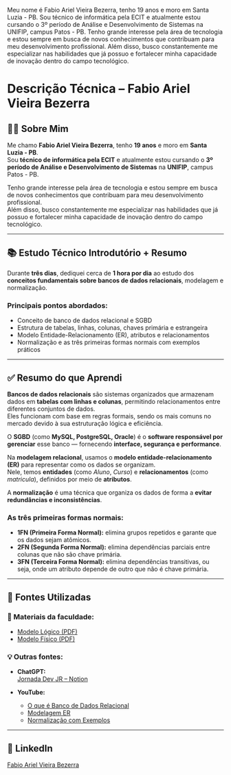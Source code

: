 
Meu nome é Fabio Ariel Vieira Bezerra, tenho 19 anos e moro em Santa Luzia - PB. Sou técnico de informática pela ECIT e atualmente estou cursando o 3º período de Análise e Desenvolvimento de Sistemas na UNIFIP, campus Patos - PB. Tenho grande interesse pela área de tecnologia e estou sempre em busca de novos conhecimentos que contribuam para meu desenvolvimento profissional. Além disso, busco constantemente me especializar nas habilidades que já possuo e fortalecer minha capacidade de inovação dentro do campo tecnológico.

# Descrição Técnica – Fabio Ariel Vieira Bezerra

## 👨‍💻 Sobre Mim

Me chamo **Fabio Ariel Vieira Bezerra**, tenho **19 anos** e moro em **Santa Luzia - PB**.  
Sou **técnico de informática pela ECIT** e atualmente estou cursando o **3º período de Análise e Desenvolvimento de Sistemas** na **UNIFIP**, campus Patos - PB.

Tenho grande interesse pela área de tecnologia e estou sempre em busca de novos conhecimentos que contribuam para meu desenvolvimento profissional.  
Além disso, busco constantemente me especializar nas habilidades que já possuo e fortalecer minha capacidade de inovação dentro do campo tecnológico.

---

## 📚 Estudo Técnico Introdutório + Resumo

Durante **três dias**, dediquei cerca de **1 hora por dia** ao estudo dos **conceitos fundamentais sobre bancos de dados relacionais**, modelagem e normalização.  

### Principais pontos abordados:
- Conceito de banco de dados relacional e SGBD
- Estrutura de tabelas, linhas, colunas, chaves primária e estrangeira
- Modelo Entidade-Relacionamento (ER), atributos e relacionamentos
- Normalização e as três primeiras formas normais com exemplos práticos

---

## ✅ Resumo do que Aprendi

**Bancos de dados relacionais** são sistemas organizados que armazenam dados em **tabelas com linhas e colunas**, permitindo relacionamentos entre diferentes conjuntos de dados.  
Eles funcionam com base em regras formais, sendo os mais comuns no mercado devido à sua estruturação lógica e eficiência.

O **SGBD** (como **MySQL, PostgreSQL, Oracle**) é o **software responsável por gerenciar** esse banco — fornecendo **interface, segurança e performance**.

Na **modelagem relacional**, usamos o **modelo entidade-relacionamento (ER)** para representar como os dados se organizam.  
Nele, temos **entidades** (como *Aluno*, *Curso*) e **relacionamentos** (como *matricula*), definidos por meio de **atributos**.

A **normalização** é uma técnica que organiza os dados de forma a **evitar redundâncias e inconsistências**.

### As três primeiras formas normais:
- **1FN (Primeira Forma Normal):** elimina grupos repetidos e garante que os dados sejam atômicos.
- **2FN (Segunda Forma Normal):** elimina dependências parciais entre colunas que não são chave primária.
- **3FN (Terceira Forma Normal):** elimina dependências transitivas, ou seja, onde um atributo depende de outro que não é chave primária.

---

## 🔗 Fontes Utilizadas

### 📘 Materiais da faculdade:
- [Modelo Lógico (PDF)](https://github.com/user-attachments/files/20735239/Modelo.Logico.pdf)
- [Modelo Físico (PDF)](https://github.com/user-attachments/files/20735240/Modelo.Fisico.pdf)

### 💡 Outras fontes:
- **ChatGPT:**  
  [Jornada Dev JR – Notion](https://www.notion.so/Jornada-Dev-JR-Fabio-Ariel-21238e00ca5880f487aef9482c4bdf36?source=copy_link)

- **YouTube:**
  - [O que é Banco de Dados Relacional](https://www.youtube.com/watch?v=DudIYzThfPQ)
  - [Modelagem ER](https://www.youtube.com/watch?v=yQkp1Eze400)
  - [Normalização com Exemplos](https://www.youtube.com/watch?v=Cj84bb04tio)

---

## 💼 LinkedIn

[Fabio Ariel Vieira Bezerra](https://www.linkedin.com/in/fabio-ariel-vieira-bezerra-82965130b/)

